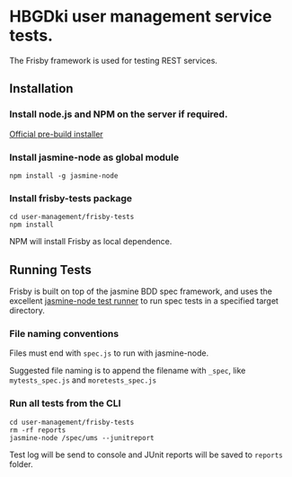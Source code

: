 # HBGDki user management service tests.

The Frisby framework is used for testing REST services.

## Installation

### Install node.js and NPM on the server if required.

[Official pre-build installer](https://nodejs.org/download/)

### Install jasmine-node as global module

    npm install -g jasmine-node

### Install frisby-tests package
    cd user-management/frisby-tests
    npm install

NPM will install Frisby as local dependence.

## Running Tests

Frisby is built on top of the jasmine BDD spec framework, and uses the excellent [jasmine-node test runner](https://github.com/mhevery/jasmine-node) to run spec tests in a specified target directory.  

### File naming conventions

Files must end with `spec.js` to run with jasmine-node.

Suggested file naming is to append the filename with `_spec`, like `mytests_spec.js` and `moretests_spec.js`

### Run all tests from the CLI

    cd user-management/frisby-tests
    rm -rf reports
    jasmine-node /spec/ums --junitreport

Test log will be send to console and JUnit reports will be saved to `reports` folder.